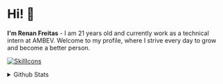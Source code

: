 # Hi! 👋
**I'm Renan Freitas** - I am 21 years old and currently work as a technical intern at AMBEV. Welcome to my profile, where I strive every day to grow and become a better person.

[![SkillIcons](https://skillicons.dev/icons?i=py,grafana,js,ts,mysql,vscode,atom,git,html,css,docker)](https://skillicons.dev)<br/>

<details>
  <summary>Github Stats </summary>
  
  <a href="#">![Top Langs](https://github-readme-stats.vercel.app/api/top-langs/?username=RenanSzFreitas&layout=compact&theme=blueberry&count_private=true&hide_border=true)</a>
</details>

